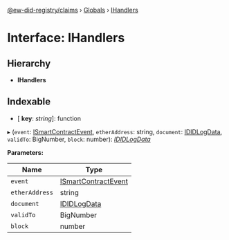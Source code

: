 [@ew-did-registry/claims](../README.md) › [Globals](../globals.md) › [IHandlers](ihandlers.md)

# Interface: IHandlers

## Hierarchy

* **IHandlers**

## Indexable

* \[ **key**: *string*\]: function

▸ (`event`: [ISmartContractEvent](ismartcontractevent.md), `etherAddress`: string, `document`: [IDIDLogData](ididlogdata.md), `validTo`: BigNumber, `block`: number): *[IDIDLogData](ididlogdata.md)*

**Parameters:**

Name | Type |
------ | ------ |
`event` | [ISmartContractEvent](ismartcontractevent.md) |
`etherAddress` | string |
`document` | [IDIDLogData](ididlogdata.md) |
`validTo` | BigNumber |
`block` | number |
